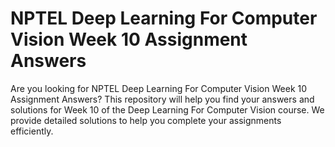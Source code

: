 # NPTEL Deep Learning For Computer Vision Week 10 Assignment Answers

Are you looking for NPTEL Deep Learning For Computer Vision Week 10 Assignment Answers? This repository will help you find your answers and solutions for Week 10 of the Deep Learning For Computer Vision course. We provide detailed solutions to help you complete your assignments efficiently.